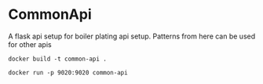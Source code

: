 # CommonApi
A flask api setup for boiler plating api setup. Patterns from here can be used for other apis

```commandline
docker build -t common-api .
```

```commandline
docker run -p 9020:9020 common-api
```